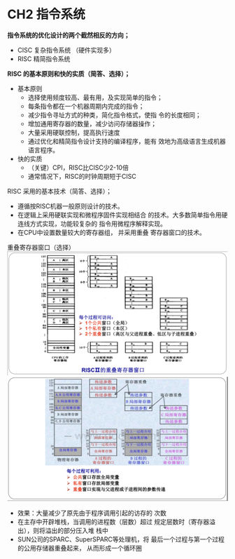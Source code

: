 # CH2 指令系统

**指令系统的优化设计的两个截然相反的方向；**
- CISC 复杂指令系统 （硬件实现多）
- RISC 精简指令系统

**RISC 的基本原则和快的实质（简答、选择）；**
- 基本原则
  - 选择使用频度较高、最有用，及实现简单的指令；
  - 每条指令都在一个机器周期内完成的指令；
  - 减少指令寻址方式的种类，简化指令格式，使指
令的长度相同；
  - 增加通用寄存器的数量，减少访问存储器操作；
  - 大量采用硬联控制，提高执行速度
  - 通过优化和精简指令设计支持的编译程序，能有
效地为高级语言生成机器语言程序。
- 快的实质
  - （关键）CPI，RISC比CISC少2-10倍
  -  通常情况下，RISC的时钟周期短于CISC

RISC 采用的基本技术（简答、选择）；
- 遵循按RISC机器一般原则设计的技术。
-  在逻辑上采用硬联实现和微程序固件实现相结合
的技术。大多数简单指令用硬连线方式实现，功能较复杂的
指令用微程序解释实现。
- 在CPU中设置数量较大的寄存器组， 并采用重叠
寄存器窗口的技术。

重叠寄存器窗口（选择）
![](../pic/2-1.png)
![](../pic/2-2.png)

- 效果：大量减少了原先由于程序调用引起的访存的
次数
- 在主存中开辟堆栈，当调用的进程数（层数）超过
规定层数时（寄存器溢出），则将溢出的部分压入堆
栈中
- SUN公司的SPARC、SuperSPARC等处理机，将
最后一个过程与第一个过程的公用存储器重叠起来，
从而形成一个循环圈
